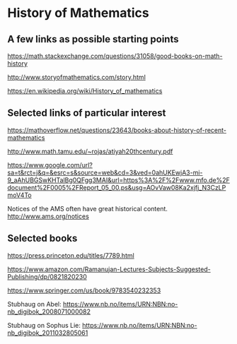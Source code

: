 # History of Mathematics

## A few links as possible starting points

https://math.stackexchange.com/questions/31058/good-books-on-math-history

http://www.storyofmathematics.com/story.html

https://en.wikipedia.org/wiki/History_of_mathematics

## Selected links of particular interest

https://mathoverflow.net/questions/23643/books-about-history-of-recent-mathematics

http://www.math.tamu.edu/~rojas/atiyah20thcentury.pdf

https://www.google.com/url?sa=t&rct=j&q=&esrc=s&source=web&cd=3&ved=0ahUKEwjA3-mi-9_aAhUBGSwKHTalBg0QFgg3MAI&url=https%3A%2F%2Fwww.mfo.de%2Fdocument%2F0005%2FReport_05_00.ps&usg=AOvVaw08Ka2xjfj_N3CzLPmoV4To

Notices of the AMS often have great historical content.
http://www.ams.org/notices

## Selected books

https://press.princeton.edu/titles/7789.html

https://www.amazon.com/Ramanujan-Lectures-Subjects-Suggested-Publishing/dp/0821820230

https://www.springer.com/us/book/9783540232353

Stubhaug on Abel:
https://www.nb.no/items/URN:NBN:no-nb_digibok_2008071000082

Stubhaug on Sophus Lie:
https://www.nb.no/items/URN:NBN:no-nb_digibok_2011032805061

